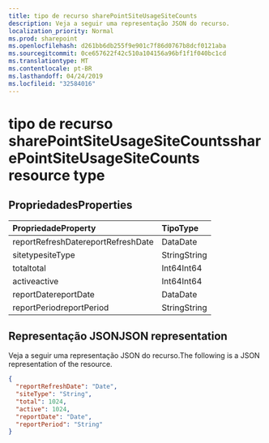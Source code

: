 ```yaml
---
title: tipo de recurso sharePointSiteUsageSiteCounts
description: Veja a seguir uma representação JSON do recurso.
localization_priority: Normal
ms.prod: sharepoint
ms.openlocfilehash: d261bb6db255f9e901c7f86d0767b8dcf0121aba
ms.sourcegitcommit: 0ce657622f42c510a104156a96bf1f1f040bc1cd
ms.translationtype: MT
ms.contentlocale: pt-BR
ms.lasthandoff: 04/24/2019
ms.locfileid: "32584016"
---
```

# <a name="sharepointsiteusagesitecounts-resource-type"></a><span data-ttu-id="c5839-103">tipo de recurso sharePointSiteUsageSiteCounts</span><span class="sxs-lookup"><span data-stu-id="c5839-103">sharePointSiteUsageSiteCounts resource type</span></span>

## <a name="properties"></a><span data-ttu-id="c5839-104">Propriedades</span><span class="sxs-lookup"><span data-stu-id="c5839-104">Properties</span></span>

| <span data-ttu-id="c5839-105">Propriedade</span><span class="sxs-lookup"><span data-stu-id="c5839-105">Property</span></span>          | <span data-ttu-id="c5839-106">Tipo</span><span class="sxs-lookup"><span data-stu-id="c5839-106">Type</span></span>   |
| :---------------- | :----- |
| <span data-ttu-id="c5839-107">reportRefreshDate</span><span class="sxs-lookup"><span data-stu-id="c5839-107">reportRefreshDate</span></span> | <span data-ttu-id="c5839-108">Data</span><span class="sxs-lookup"><span data-stu-id="c5839-108">Date</span></span>   |
| <span data-ttu-id="c5839-109">sitetype</span><span class="sxs-lookup"><span data-stu-id="c5839-109">siteType</span></span>          | <span data-ttu-id="c5839-110">String</span><span class="sxs-lookup"><span data-stu-id="c5839-110">String</span></span> |
| <span data-ttu-id="c5839-111">total</span><span class="sxs-lookup"><span data-stu-id="c5839-111">total</span></span>             | <span data-ttu-id="c5839-112">Int64</span><span class="sxs-lookup"><span data-stu-id="c5839-112">Int64</span></span>  |
| <span data-ttu-id="c5839-113">active</span><span class="sxs-lookup"><span data-stu-id="c5839-113">active</span></span>            | <span data-ttu-id="c5839-114">Int64</span><span class="sxs-lookup"><span data-stu-id="c5839-114">Int64</span></span>  |
| <span data-ttu-id="c5839-115">reportDate</span><span class="sxs-lookup"><span data-stu-id="c5839-115">reportDate</span></span>        | <span data-ttu-id="c5839-116">Data</span><span class="sxs-lookup"><span data-stu-id="c5839-116">Date</span></span>   |
| <span data-ttu-id="c5839-117">reportPeriod</span><span class="sxs-lookup"><span data-stu-id="c5839-117">reportPeriod</span></span>      | <span data-ttu-id="c5839-118">String</span><span class="sxs-lookup"><span data-stu-id="c5839-118">String</span></span> |

## <a name="json-representation"></a><span data-ttu-id="c5839-119">Representação JSON</span><span class="sxs-lookup"><span data-stu-id="c5839-119">JSON representation</span></span>

<span data-ttu-id="c5839-120">Veja a seguir uma representação JSON do recurso.</span><span class="sxs-lookup"><span data-stu-id="c5839-120">The following is a JSON representation of the resource.</span></span>

<!-- {
  "blockType": "resource",
  "@odata.type": "microsoft.graph.sharePointSiteUsageSiteCounts"
} -->

```json
{
  "reportRefreshDate": "Date", 
  "siteType": "String", 
  "total": 1024, 
  "active": 1024, 
  "reportDate": "Date", 
  "reportPeriod": "String"
}
```
